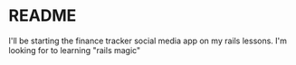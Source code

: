 # README
I'll be starting the finance tracker social media app on my rails lessons. I'm looking for to learning "rails magic"
